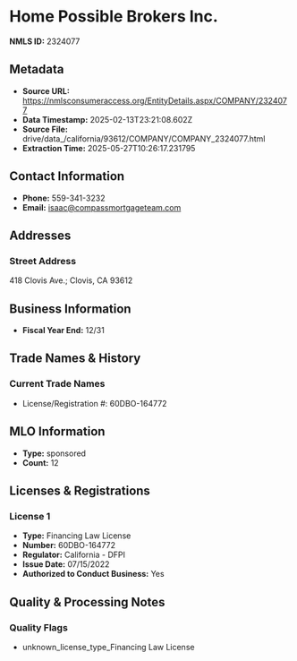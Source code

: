 # Home Possible Brokers Inc.

**NMLS ID:** 2324077

## Metadata
- **Source URL:** https://nmlsconsumeraccess.org/EntityDetails.aspx/COMPANY/2324077
- **Data Timestamp:** 2025-02-13T23:21:08.602Z
- **Source File:** drive/data_/california/93612/COMPANY/COMPANY_2324077.html
- **Extraction Time:** 2025-05-27T10:26:17.231795

## Contact Information
- **Phone:** 559-341-3232
- **Email:** isaac@compassmortgageteam.com

## Addresses
### Street Address
418 Clovis Ave.; Clovis, CA 93612

## Business Information
- **Fiscal Year End:** 12/31

## Trade Names & History
### Current Trade Names
- License/Registration #: 60DBO-164772

## MLO Information
- **Type:** sponsored
- **Count:** 12

## Licenses & Registrations

### License 1
- **Type:** Financing Law License
- **Number:** 60DBO-164772
- **Regulator:** California - DFPI
- **Issue Date:** 07/15/2022
- **Authorized to Conduct Business:** Yes

## Quality & Processing Notes
### Quality Flags
- unknown_license_type_Financing Law License
